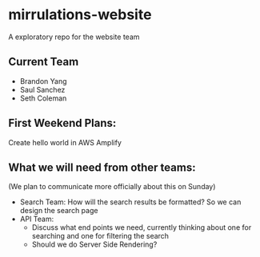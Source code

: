 # mirrulations-website
A exploratory repo for the website team

## Current Team
- Brandon Yang
- Saul Sanchez
- Seth Coleman

## First Weekend Plans: 
Create hello world in AWS Amplify

## What we will need from other teams:
(We plan to communicate more officially about this on Sunday)
- Search Team: How will the search results be formatted? So we can design the search page
- API Team: 
    - Discuss what end points we need, currently thinking about one for searching and one for filtering the search
    - Should we do Server Side Rendering?

